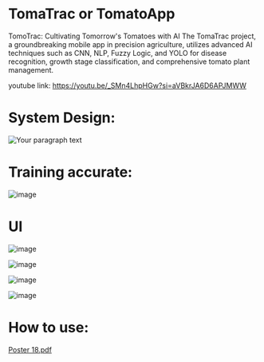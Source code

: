 # TomaTrac or TomatoApp
TomoTrac: Cultivating Tomorrow's Tomatoes with AI
The TomaTrac project, a groundbreaking mobile app in precision agriculture, utilizes advanced AI techniques such as CNN, NLP, Fuzzy Logic, and YOLO for disease recognition, growth stage classification, and comprehensive tomato plant management.

youtube link:
https://youtu.be/_SMn4LhpHGw?si=aVBkrJA6D6APJMWW


# System Design:
![Your paragraph text](https://github.com/user-attachments/assets/9d008e86-67a2-4d65-91a1-01747ed8e79f)

# Training accurate:
![image](https://github.com/user-attachments/assets/08bfe993-bc3a-4eca-9f15-bf56a71ce22c)

# UI
![image](https://github.com/user-attachments/assets/ede5893e-ea74-4826-8283-061148d2c7c4)

![image](https://github.com/user-attachments/assets/72546e9e-46a9-4c9d-9c67-8c813d145d59)

![image](https://github.com/user-attachments/assets/fd178bd0-e50a-4575-b358-6614c68a545c)

![image](https://github.com/user-attachments/assets/0536135e-ce72-47e5-9976-76bbc8783798)

# How to use:
[Poster 18.pdf](https://github.com/user-attachments/files/16232745/Poster.18.pdf)

